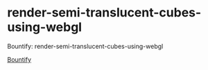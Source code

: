 # render-semi-translucent-cubes-using-webgl
Bountify: render-semi-translucent-cubes-using-webgl

[Bountify](render-semi-translucent-cubes-using-webgl)

